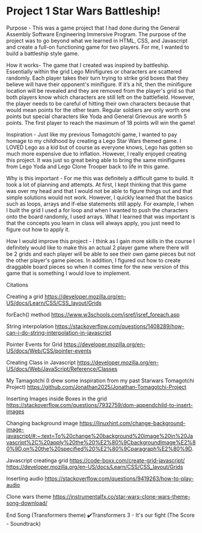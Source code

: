 # Project 1 Star Wars Battleship!
Purpose - This was a game project that I had done during the General Assembly Software Engineering Immersive Program. The purpose of the project was to go beyond what we learned in HTML, CSS, and Javascript and create a full-on functioning game for two players. For me, I wanted to build a battleship style game. 

How it works- The game that I created was inspired by battleship. Essentially within the grid Lego Minifigures or characters are scattered randomly. Each player takes their turn trying to strike grid boxes that they believe will have their opponent's minifigure. If it’s a hit, then the minifigure location will be revealed and they are removed from the player's grid so that both players know which characters are still left on the battlefield. However, the player needs to be careful of hitting their own characters because that would mean points for the other team. Regular soldiers are only worth one points but special characters like Yoda and General Grievous are worth 5 points. The first player to reach the maximum of 18 points will win the game!

Inspiration - Just like my previous Tomagotchi game, I wanted to pay homage to my childhood by creating a Lego Star Wars themed game. I LOVED Lego as a kid but of course as everyone knows, Lego has gotten so much more expensive due to inflation. However, I really enjoyed creating this project. It was just so great being able to bring the same minifigures from Lego Yoda and Lego Clone Trooper back to life in this game.

Why is this important - For me this was definitely a difficult game to build. It took a lot of planning and attempts. At first, I kept thinking that this game was over my head and that I would not be able to figure things out and that simple solutions would not work. However, I quickly learned that the basics such as loops, arrays and if-else statements still apply. For example, I when I built the grid I used a for loop and when I wanted to push the characters onto the board randomly, I used arrays. What I learned that was important is that the concepts you learn in class will always apply, you just need to figure out how to apply it.

How I would improve this project - I think as I gain more skills in the course I definitely would like to make this an actual 2 player game where there will be 2 grids and each player will be able to see their own game pieces but not the other player's game pieces. In addition, I figured out how to create draggable board pieces so when it comes time for the new version of this game that is something I would love to implement. 

Citations  



Creating a grid 
https://developer.mozilla.org/en-US/docs/Learn/CSS/CSS_layout/Grids

forEach() method
https://www.w3schools.com/jsref/jsref_foreach.asp

String interpolation 
https://stackoverflow.com/questions/1408289/how-can-i-do-string-interpolation-in-javascript

Pointer Events for Grid 
https://developer.mozilla.org/en-US/docs/Web/CSS/pointer-events

Creating Class in Javascript 
https://developer.mozilla.org/en-US/docs/Web/JavaScript/Reference/Classes

My Tamagotchi (I drew some inspiration from my past Starwars Tomagotchi Project)
https://github.com/Jonathan2025/Jonathan-Tomagotchi-Project

Inserting Images inside Boxes in the grid 
https://stackoverflow.com/questions/7932759/dom-appendchild-to-insert-images

Changing background image 
https://linuxhint.com/change-background-image-javascript/#:~:text=To%20change%20background%20image%20in%20Javascript%2C%20apply%20the%20%E2%80%9CbackgroundImage%E2%80%9D,on%20the%20specified%20%E2%80%9Cparagraph%E2%80%9D.

Javascript creatinga grid 
https://code-boxx.com/create-grid-javascript/
https://developer.mozilla.org/en-US/docs/Learn/CSS/CSS_layout/Grids

Inserting audio
https://stackoverflow.com/questions/9419263/how-to-play-audio

Clone wars theme
https://instrumentalfx.co/star-wars-clone-wars-theme-song-download/

End Song (Transformers theme) 
✔️Transformers 3  - It's our fight (The Score - Soundtrack)
